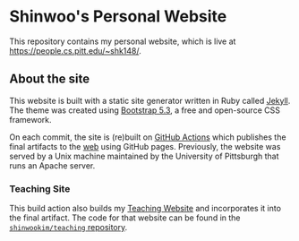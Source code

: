 # Shinwoo's Personal Website

This repository contains my personal website, which is live at https://people.cs.pitt.edu/~shk148/.

## About the site

This website is built with a static site generator written in Ruby called [Jekyll](https://jekyllrb.com/). The theme was created using [Bootstrap 5.3](https://getbootstrap.com/), a free and open-source CSS framework.

On each commit, the site is (re)built on [GitHub Actions](https://docs.github.com/en/actions/learn-github-actions/understanding-github-actions) which publishes the final artifacts to the [web](https://shinwookim.github.io) using GitHub pages. Previously, the website was served by a Unix machine maintained by the University of Pittsburgh that runs an Apache server.

### Teaching Site

This build action also builds my [Teaching Website](https://shinwookim.github.io/teaching) and incorporates it into the final artifact. The code for that website can be found in the [`shinwookim/teaching` repository](https://github.com/shinwookim/teaching).
